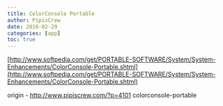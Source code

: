```yaml
---
title: ColorConsole Portable
author: PipisCrew
date: 2016-02-29
categories: [app]
toc: true
---
```


[http://www.softpedia.com/get/PORTABLE-SOFTWARE/System/System-Enhancements/ColorConsole-Portable.shtml](http://www.softpedia.com/get/PORTABLE-SOFTWARE/System/System-Enhancements/ColorConsole-Portable.shtml)

origin - http://www.pipiscrew.com/?p=4101 colorconsole-portable
